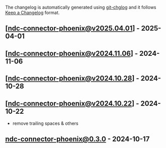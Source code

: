 The changelog is automatically generated using [git-chglog](https://github.com/git-chglog/git-chglog) and it follows [Keep a Changelog](https://keepachangelog.com) format.


<a name="ndc-connector-phoenix@v2025.04.01"></a>
## [ndc-connector-phoenix@v2025.04.01] - 2025-04-01

<a name="ndc-connector-phoenix@v2024.11.06"></a>
## [ndc-connector-phoenix@v2024.11.06] - 2024-11-06

<a name="ndc-connector-phoenix@v2024.10.28"></a>
## [ndc-connector-phoenix@v2024.10.28] - 2024-10-28

<a name="ndc-connector-phoenix@v2024.10.22"></a>
## [ndc-connector-phoenix@v2024.10.22] - 2024-10-22
- remove trailing spaces & others

<a name="ndc-connector-phoenix@0.3.0"></a>
## ndc-connector-phoenix@0.3.0 - 2024-10-17
